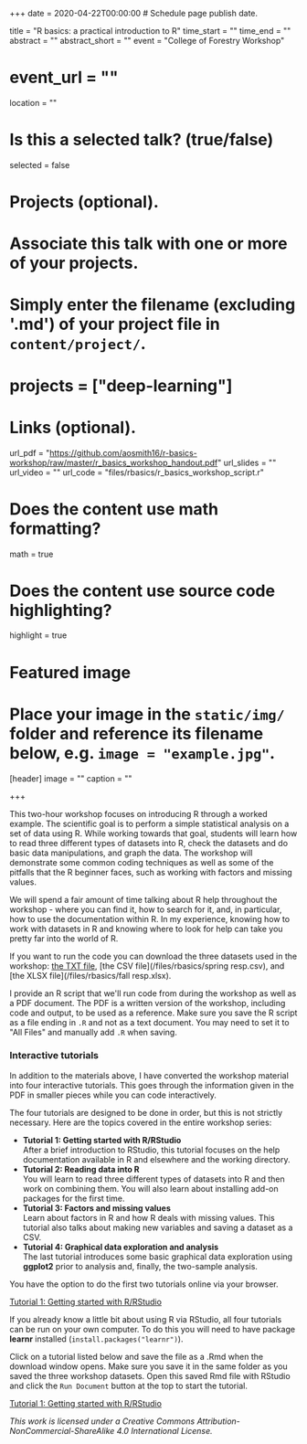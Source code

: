 +++
date = 2020-04-22T00:00:00  # Schedule page publish date.

title = "R basics: a practical introduction to R"
time_start = ""
time_end = ""
abstract = ""
abstract_short = ""
event = "College of Forestry Workshop"
# event_url = ""
location = ""

# Is this a selected talk? (true/false)
selected = false

# Projects (optional).
#   Associate this talk with one or more of your projects.
#   Simply enter the filename (excluding '.md') of your project file in `content/project/`.
# projects = ["deep-learning"]

# Links (optional).
url_pdf = "https://github.com/aosmith16/r-basics-workshop/raw/master/r_basics_workshop_handout.pdf"
url_slides = ""
url_video = ""
url_code = "files/rbasics/r_basics_workshop_script.r"

# Does the content use math formatting?
math = true

# Does the content use source code highlighting?
highlight = true

# Featured image
# Place your image in the `static/img/` folder and reference its filename below, e.g. `image = "example.jpg"`.
[header]
image = ""
caption = ""

+++

This two-hour workshop focuses on introducing R through a worked example.  The scientific goal is to perform a simple statistical analysis on a set of data using R.  While working towards that goal, students will learn how to read three different types of datasets into R, check the datasets and do basic data manipulations, and graph the data.  The workshop will demonstrate some common coding techniques as well as some of the pitfalls that the R beginner faces, such as working with factors and missing values.

We will spend a fair amount of time talking about R help throughout the workshop - where you can find it, how to search for it, and, in particular, how to use the documentation within R. In my experience, knowing how to work with datasets in R and knowing where to look for help can take you pretty far into the world of R.

If you want to run the code you can download the three datasets used in the workshop: [the TXT file](/files/rbasics/temp.txt), [the CSV file](/files/rbasics/spring resp.csv), and [the XLSX file](/files/rbasics/fall resp.xlsx).

I provide an R script that we'll run code from during the workshop as well as  a PDF document.  The PDF is a written version of the workshop, including code and output, to be used as a reference.  Make sure you save the R script as a file ending in `.R` and not as a text document.  You may need to set it to "All Files" and manually add `.R` when saving.

### Interactive tutorials

In addition to the materials above, I have converted the workshop material into four interactive tutorials.  This goes through the information given in the PDF in smaller pieces while you can code interactively.  

The four tutorials are designed to be done in order, but this is not strictly necessary.  Here are the topics covered in the entire workshop series:

- **Tutorial 1: Getting started with R/RStudio**  
After a brief introduction to RStudio, this tutorial focuses on the help documentation available in R and elsewhere and the working directory.  
- **Tutorial 2: Reading data into R**   
You will learn to read three different types of datasets into R and then work on combining them.  You will also learn about installing add-on packages for the first time.
- **Tutorial 3: Factors and missing values**  
Learn about factors in R and how R deals with missing values.  This tutorial also talks about making new variables and saving a dataset as a CSV.
- **Tutorial 4: Graphical data exploration and analysis**  
The last tutorial introduces some basic graphical data exploration using **ggplot2** prior to analysis and, finally, the two-sample analysis.

You have the option to do the first two tutorials online via your browser.  

<a href="https://aosmith.shinyapps.io/part1_rbasics_getting_started/">Tutorial 1: Getting started with R/RStudio</a> 

If you already know a little bit about using R via RStudio, all four tutorials can be run on your own computer.  To do this you will need to have package **learnr** installed (`install.packages("learnr")`). 

Click on a tutorial listed below and save the file as a .Rmd when the download window opens.  Make sure you save it in the same folder as you saved the three workshop datasets.  Open this saved Rmd file with RStudio and click the `Run Document` button at the top to start the tutorial.

<a href="/files/tutorials/part1_getting_started.Rmd" download="tutorial1_rbasics_getting_started.Rmd">Tutorial 1: Getting started with R/RStudio</a> 

*This work is licensed under a Creative Commons Attribution-NonCommercial-ShareAlike 4.0 International License.*
